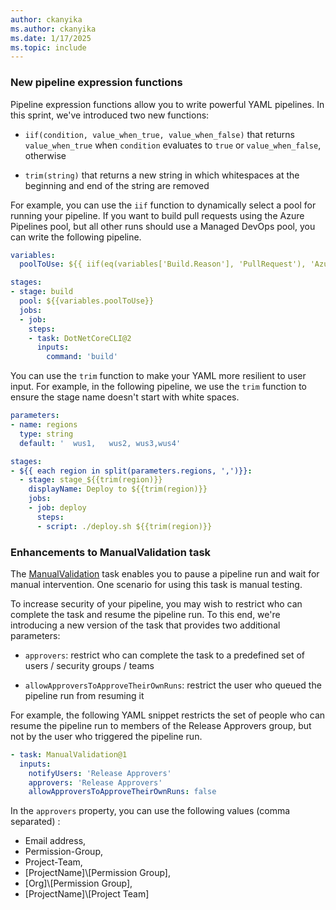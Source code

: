 ```yaml
---
author: ckanyika
ms.author: ckanyika
ms.date: 1/17/2025
ms.topic: include
---
```


### New pipeline expression functions

Pipeline expression functions allow you to write powerful YAML pipelines. In this sprint, we've introduced two new functions:

* `iif(condition, value_when_true, value_when_false)` that returns `value_when_true` when `condition` evaluates to `true` or `value_when_false`, otherwise

* `trim(string)` that returns a new string in which whitespaces at the beginning and end of the string are removed

For example, you can use the `iif` function to dynamically select a pool for running your pipeline. If you want to build pull requests using the Azure Pipelines pool, but all other runs should use a Managed DevOps pool, you can write the following pipeline.
```yaml
variables:
  poolToUse: ${{ iif(eq(variables['Build.Reason'], 'PullRequest'), 'Azure Pipelines', 'ManagedDevOpsPool')}}

stages:
- stage: build
  pool: ${{variables.poolToUse}}
  jobs:
  - job:
    steps:
    - task: DotNetCoreCLI@2
      inputs:
        command: 'build'
```

You can use the `trim` function to make your YAML more resilient to user input. For example, in the following pipeline, we use the `trim` function to ensure the stage name doesn't start with white spaces.
```yaml
parameters:
- name: regions
  type: string
  default: '  wus1,   wus2, wus3,wus4'

stages:
- ${{ each region in split(parameters.regions, ',')}}:
  - stage: stage_${{trim(region)}}
    displayName: Deploy to ${{trim(region)}}
    jobs:
    - job: deploy
      steps:
      - script: ./deploy.sh ${{trim(region)}}
```

### Enhancements to ManualValidation task

The [ManualValidation](/azure/devops/pipelines/tasks/reference/manual-validation-v1) task enables you to pause a pipeline run and wait for manual intervention. One scenario for using this task is manual testing.

To increase security of your pipeline, you may wish to restrict who can complete the task and resume the pipeline run. To this end, we're introducing a new version of the task that provides two additional parameters:

* `approvers`: restrict who can complete the task to a predefined set of users / security groups / teams

* `allowApproversToApproveTheirOwnRuns`: restrict the user who queued the pipeline run from resuming it

For example, the following YAML snippet restricts the set of people who can resume the pipeline run to members of the Release Approvers group, but not by the user who triggered the pipeline run.

```yaml
- task: ManualValidation@1
  inputs:
    notifyUsers: 'Release Approvers'
    approvers: 'Release Approvers'
    allowApproversToApproveTheirOwnRuns: false
```

In the `approvers` property, you can use the following values (comma separated) :
* Email address,
* Permission-Group,
* Project-Team,
* [ProjectName]\\[Permission Group],
* [Org]\\[Permission Group],
* [ProjectName]\\[Project Team]
